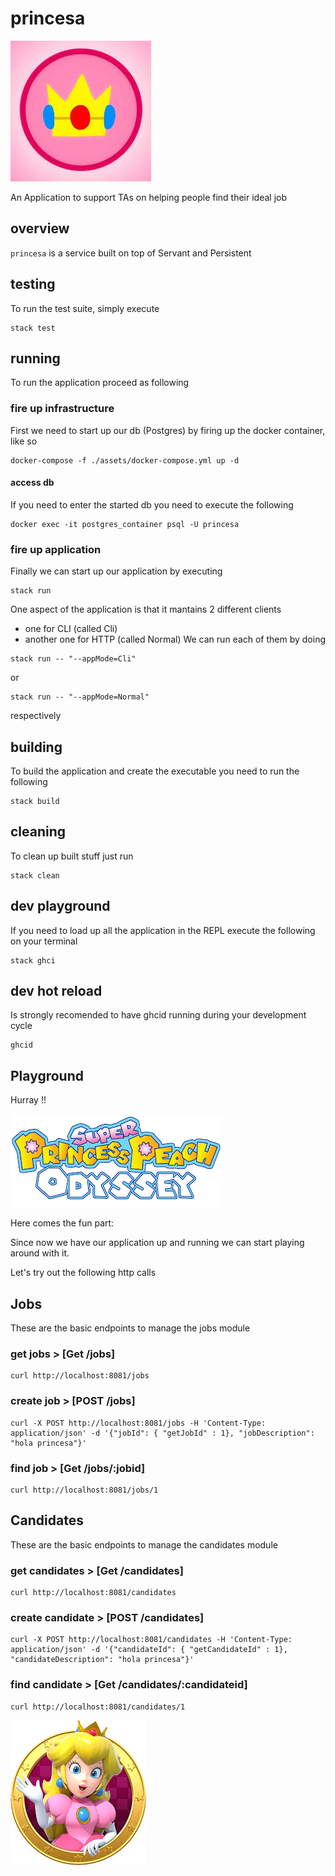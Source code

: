 # princesa

![princesa crown](./assets/docs/images/princess_crown.jpeg)

An Application to support TAs on helping people find their ideal job

## overview

`princesa` is a service built on top of Servant and Persistent

## testing
To run the test suite, simply execute
```
stack test
```
## running
To run the application proceed as following
### fire up infrastructure
First we need to start up our db (Postgres) by firing up the docker container, like so
```
docker-compose -f ./assets/docker-compose.yml up -d
```
#### access db
If you need to enter the started db you need to execute the following
```
docker exec -it postgres_container psql -U princesa
```
### fire up application
Finally we can start up our application by executing
```
stack run
```
One aspect of the application is that it mantains 2 different clients
- one for CLI (called Cli)
- another one for HTTP (called Normal)
We can run each of them by doing
```
stack run -- "--appMode=Cli"
```
or
```
stack run -- "--appMode=Normal"
```
respectively
## building
To build the application and create the executable you need to run the following
```
stack build
```
## cleaning
To clean up built stuff just run
```
stack clean
```
## dev playground
If you need to load up all the application in the REPL execute the following on your terminal
```
stack ghci
```
## dev hot reload
Is strongly recomended to have ghcid  running during your development cycle
```
ghcid
```

## Playground
Hurray !!

![princesa title](./assets/docs/images/princess_title.jpeg)

Here comes the fun part:

Since now we have our application up and running 
we can start playing around with it.

Let's try out the following http calls

## Jobs
These are the basic endpoints to manage the jobs module
### get jobs > [Get /jobs]
```
curl http://localhost:8081/jobs
```
### create job > [POST /jobs]
```
curl -X POST http://localhost:8081/jobs -H 'Content-Type: application/json' -d '{"jobId": { "getJobId" : 1}, "jobDescription": "hola princesa"}'
```
### find job > [Get /jobs/:jobid]
```
curl http://localhost:8081/jobs/1
```

## Candidates
These are the basic endpoints to manage the candidates module
### get candidates > [Get /candidates]
```
curl http://localhost:8081/candidates
```
### create candidate > [POST /candidates]
```
curl -X POST http://localhost:8081/candidates -H 'Content-Type: application/json' -d '{"candidateId": { "getCandidateId" : 1}, "candidateDescription": "hola princesa"}'
```
### find candidate > [Get /candidates/:candidateid]
```
curl http://localhost:8081/candidates/1
```

![princesa image](./assets/docs/images/princess_image.jpeg)